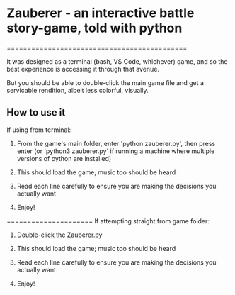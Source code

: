 # Zauberer - an interactive battle story-game, told with python
============================================

It was designed as a terminal (bash, VS Code, whichever) game, and so the best experience is accessing it through that avenue.

But you should be able to double-click the main game file and get a servicable rendition, albeit less colorful, visually.

How to use it
---------------------
If using from terminal:

1. From the game's main folder, enter 'python zauberer.py', then press enter (or 'python3 zauberer.py' if running a machine where multiple versions of python are installed)

2. This should load the game; music too should be heard

3. Read each line carefully to ensure you are making the decisions you actually want

4. Enjoy!


=====================
If attempting straight from game folder:

1. Double-click the Zauberer.py

2. This should load the game; music too should be heard

3. Read each line carefully to ensure you are making the decisions you actually want

4. Enjoy!
